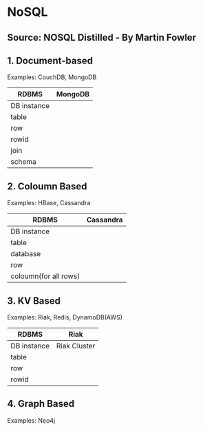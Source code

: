 
# NoSQL


## Source: NOSQL Distilled - By Martin Fowler
## 1. Document-based 
Examples: CouchDB, MongoDB

| RDBMS| MongoDB|
|-------|-----|
|DB instance||
|table||
|row||
|rowid||
|join||
|schema||

## 2. Coloumn Based
Examples: HBase, Cassandra

| RDBMS| Cassandra|
|-------|-----|
|DB instance||
|table||
|database||
|row||
|coloumn(for all rows)||

## 3. KV Based
Examples: Riak, Redis, DynamoDB(AWS)

| RDBMS| Riak|
|-------|-----|
|DB instance|Riak Cluster|
|table||
|row||
|rowid||




## 4. Graph Based
Examples: Neo4j
